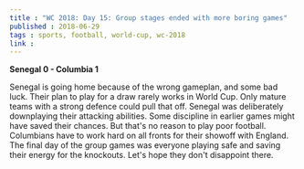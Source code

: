 ```yaml
---
title : "WC 2018: Day 15: Group stages ended with more boring games"
published : 2018-06-29
tags : sports, football, world-cup, wc-2018
link :
---
```


**Senegal 0 - Columbia 1**

Senegal is going home because of the wrong gameplan,  and some bad luck. Their plan to play for a draw rarely works in World Cup. Only mature teams with a strong defence could pull that off. Senegal was deliberately downplaying their attacking abilities. Some discipline in earlier games might have saved their chances. But that's no reason to play poor football. Columbians have to work hard on all fronts for their showoff with England. The final day of the group games was everyone playing safe and saving their energy for the knockouts. Let's hope they don't disappoint there.

